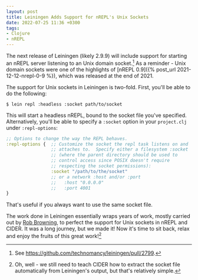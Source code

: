 ```yaml
---
layout: post
title: Leiningen Adds Support for nREPL's Unix Sockets
date: 2022-07-25 11:36 +0300
tags:
- Clojure
- nREPL
---
```


The next release of Leiningen (likely 2.9.9) will include support for starting
an nREPL server listening to an Unix domain socket.[^1] As a reminder - Unix
domain sockets were one of the highlights of [nREPL 0.9]({% post_url
2021-12-12-nrepl-0-9 %}), which was released at the end of 2021.

The support for Unix sockets in Leiningen is two-fold. First, you'll be able to do the following:

    $ lein repl :headless :socket path/to/socket

This will start a headless nREPL, bound to the socket file you've specified. Alternatively, you'll be able to specify a `:socket` option in your `project.clj` under `:repl-options`:

``` clojure
;; Options to change the way the REPL behaves.
:repl-options {  ;; Customize the socket the repl task listens on and
                 ;; attaches to.  Specify either a filesystem :socket
                 ;; (where the parent directory should be used to
                 ;; control access since POSIX doesn't require
                 ;; respecting the socket permissions):
                 :socket "/path/to/the/socket"
                 ;; or a network :host and/or :port
                 ;;   :host "0.0.0.0"
                 ;;   :port 4001
}
```

That's useful if you always want to use the same socket file.

The work done in Leiningen essentially wraps years of work, mostly carried out by [Rob Browning](https://github.com/rlbdv), to perfect the support
for Unix sockets in nREPL and CIDER. It was a long journey, but we made it! Now it's time to sit back, relax and enjoy the fruits of this great work![^2]

[^1]: See <https://github.com/technomancy/leiningen/pull/2799>.
[^2]: Oh, well - we still need to teach CIDER how to extract the socket file automatically from Leiningen's output, but that's relatively simple.
